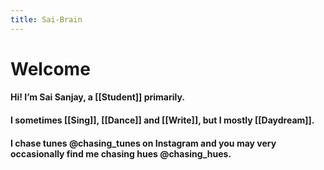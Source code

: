 ```yaml
---
title: Sai-Brain
---
```

# Welcome
#### Hi! I’m Sai Sanjay, a [[Student]] primarily.
#### I sometimes [[Sing]], [[Dance]] and [[Write]], but I mostly [[Daydream]].
#### I chase tunes @chasing_tunes on Instagram and you may very occasionally find me chasing hues @chasing_hues.